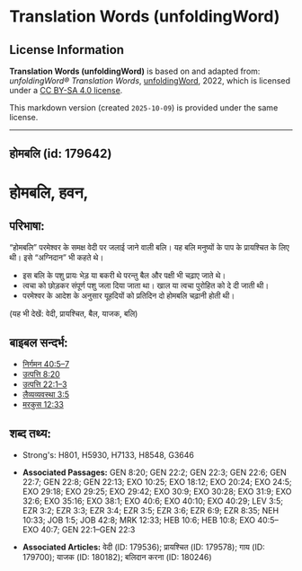 # Translation Words (unfoldingWord)

## License Information

**Translation Words (unfoldingWord)** is based on and adapted from: _unfoldingWord® Translation Words_, [unfoldingWord](https://unfoldingword.org/utw), 2022, which is licensed under a [CC BY-SA 4.0 license](https://creativecommons.org/licenses/by-sa/4.0/legalcode.en).

This markdown version (created `2025-10-09`) is provided under the same license.



--------------------------------

## होमबलि (id: 179642)

होमबलि, हवन,
============

परिभाषा:
--------

“होमबलि” परमेश्वर के समक्ष वेदी पर जलाई जाने वाली बलि। यह बलि मनुष्यों के पाप के प्रायश्चित के लिए थी। इसे “अग्निदान” भी कहते थे।

* इस बलि के पशु प्रायः भेड़ या बकरी थे परन्तु बैल और पक्षी भी चढ़ाए जाते थे।
* त्वचा को छोड़कर संपूर्ण पशु जला दिया जाता था। खाल या त्वचा पुरोहित को दे दी जाती थी।
* परमेश्वर के आदेश के अनुसार यूहदियों को प्रतिदिन दो होमबलि चढ़ानी होती थी।

(यह भी देखें: वेदी, प्रायश्चित, बैल, याजक, बलि)

बाइबल सन्दर्भ:
--------------

* [निर्गमन 40:5–7](https://ref.ly/Exod40:5-Exod40:7)
* [उत्पत्ति 8:20](https://ref.ly/Gen8:20)
* [उत्पत्ति 22:1–3](https://ref.ly/Gen22:1-Gen22:3)
* [लैव्यव्यवस्था 3:5](https://ref.ly/Lev3:5)
* [मरकुस 12:33](https://ref.ly/Mark12:33)

शब्द तथ्य:
----------

* Strong's: H801, H5930, H7133, H8548, G3646

* **Associated Passages:** GEN 8:20; GEN 22:2; GEN 22:3; GEN 22:6; GEN 22:7; GEN 22:8; GEN 22:13; EXO 10:25; EXO 18:12; EXO 20:24; EXO 24:5; EXO 29:18; EXO 29:25; EXO 29:42; EXO 30:9; EXO 30:28; EXO 31:9; EXO 32:6; EXO 35:16; EXO 38:1; EXO 40:6; EXO 40:10; EXO 40:29; LEV 3:5; EZR 3:2; EZR 3:3; EZR 3:4; EZR 3:5; EZR 3:6; EZR 6:9; EZR 8:35; NEH 10:33; JOB 1:5; JOB 42:8; MRK 12:33; HEB 10:6; HEB 10:8; EXO 40:5–EXO 40:7; GEN 22:1–GEN 22:3
* **Associated Articles:** वेदी (ID: 179536); प्रायश्चित (ID: 179578); गाय (ID: 179700); याजक (ID: 180182); बलिदान करना (ID: 180246)

